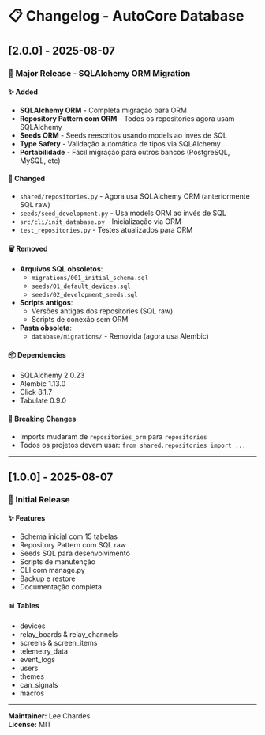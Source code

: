 # 📋 Changelog - AutoCore Database

## [2.0.0] - 2025-08-07

### 🎉 Major Release - SQLAlchemy ORM Migration

#### ✨ Added
- **SQLAlchemy ORM** - Completa migração para ORM
- **Repository Pattern com ORM** - Todos os repositories agora usam SQLAlchemy
- **Seeds ORM** - Seeds reescritos usando models ao invés de SQL
- **Type Safety** - Validação automática de tipos via SQLAlchemy
- **Portabilidade** - Fácil migração para outros bancos (PostgreSQL, MySQL, etc)

#### 🔄 Changed
- `shared/repositories.py` - Agora usa SQLAlchemy ORM (anteriormente SQL raw)
- `seeds/seed_development.py` - Usa models ORM ao invés de SQL
- `src/cli/init_database.py` - Inicialização via ORM
- `test_repositories.py` - Testes atualizados para ORM

#### 🗑️ Removed
- **Arquivos SQL obsoletos**:
  - `migrations/001_initial_schema.sql`
  - `seeds/01_default_devices.sql`
  - `seeds/02_development_seeds.sql`
- **Scripts antigos**:
  - Versões antigas dos repositories (SQL raw)
  - Scripts de conexão sem ORM
- **Pasta obsoleta**:
  - `database/migrations/` - Removida (agora usa Alembic)

#### 📦 Dependencies
- SQLAlchemy 2.0.23
- Alembic 1.13.0
- Click 8.1.7
- Tabulate 0.9.0

#### 🔧 Breaking Changes
- Imports mudaram de `repositories_orm` para `repositories`
- Todos os projetos devem usar: `from shared.repositories import ...`

---

## [1.0.0] - 2025-08-07

### 🚀 Initial Release

#### ✨ Features
- Schema inicial com 15 tabelas
- Repository Pattern com SQL raw
- Seeds SQL para desenvolvimento
- Scripts de manutenção
- CLI com manage.py
- Backup e restore
- Documentação completa

#### 📊 Tables
- devices
- relay_boards & relay_channels
- screens & screen_items
- telemetry_data
- event_logs
- users
- themes
- can_signals
- macros

---

**Maintainer:** Lee Chardes  
**License:** MIT
